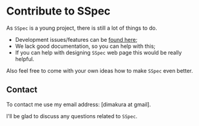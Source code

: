 # Contribute to SSpec

As `SSpec` is a young project, there is still a lot of things to do.

* Development issues/features can be [found here](https://github.com/dimakura/SSpec/issues);
* We lack good documentation, so you can help with this;
* If you can help with designing `SSpec` web page this would be really helpful.

Also feel free to come with your own ideas how to make `SSpec` even better.

## Contact

To contact me use my email address: [dimakura at gmail].

I'll be glad to discuss any questions related to `SSpec`.
